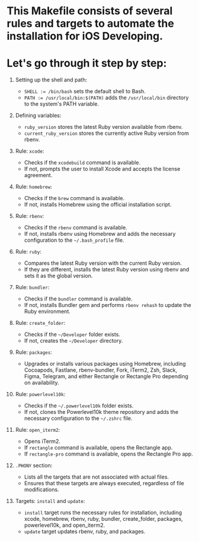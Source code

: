 # This Makefile consists of several rules and targets to automate the installation for iOS Developing. 
# Let's go through it step by step:

1. Setting up the shell and path:
   - `SHELL := /bin/bash` sets the default shell to Bash.
   - `PATH := /usr/local/bin:$(PATH)` adds the `/usr/local/bin` directory to the system's PATH variable.

2. Defining variables:
   - `ruby_version` stores the latest Ruby version available from rbenv.
   - `current_ruby_version` stores the currently active Ruby version from rbenv.

3. Rule: `xcode`:
   - Checks if the `xcodebuild` command is available.
   - If not, prompts the user to install Xcode and accepts the license agreement.

4. Rule: `homebrew`:
   - Checks if the `brew` command is available.
   - If not, installs Homebrew using the official installation script.

5. Rule: `rbenv`:
   - Checks if the `rbenv` command is available.
   - If not, installs rbenv using Homebrew and adds the necessary configuration to the `~/.bash_profile` file.

6. Rule: `ruby`:
   - Compares the latest Ruby version with the current Ruby version.
   - If they are different, installs the latest Ruby version using rbenv and sets it as the global version.

7. Rule: `bundler`:
   - Checks if the `bundler` command is available.
   - If not, installs Bundler gem and performs `rbenv rehash` to update the Ruby environment.

8. Rule: `create_folder`:
   - Checks if the `~/Developer` folder exists.
   - If not, creates the `~/Developer` directory.

9. Rule: `packages`:
   - Upgrades or installs various packages using Homebrew, including Cocoapods, Fastlane, rbenv-bundler, Fork, iTerm2, Zsh, Slack, Figma, Telegram, and either Rectangle or Rectangle Pro depending on availability.

10. Rule: `powerlevel10k`:
    - Checks if the `~/.powerlevel10k` folder exists.
    - If not, clones the Powerlevel10k theme repository and adds the necessary configuration to the `~/.zshrc` file.

11. Rule: `open_iterm2`:
    - Opens iTerm2.
    - If `rectangle` command is available, opens the Rectangle app.
    - If `rectangle-pro` command is available, opens the Rectangle Pro app.

12. `.PHONY` section:
    - Lists all the targets that are not associated with actual files.
    - Ensures that these targets are always executed, regardless of file modifications.

13. Targets: `install` and `update`:
    - `install` target runs the necessary rules for installation, including xcode, homebrew, rbenv, ruby, bundler, create_folder, packages, powerlevel10k, and open_iterm2.
    - `update` target updates rbenv, ruby, and packages.
